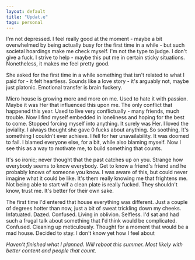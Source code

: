 ```yaml
---
layout: default
title: "Updat.e"
tags: personal
---
```


I'm not depressed. I feel really good at the moment - maybe a bit overwhelmed by being actually busy for the first time in a while - but such societal hoardings make me check myself. I'm not the type to judge. I don't give a fuck. I strive to help - maybe this put me in certain sticky situations. Nonetheless, it makes me feel pretty good. 

She asked for the first time in a while something that isn't related to what I paid for - it felt heartless. Sounds like a love story - it's arguably not, maybe just platonic. Emotional transfer is brain fuckery.

Micro house is growing more and more on me. Used to hate it with passion. Maybe it was Her that influenced this upon me. The only conflict that happened this year. Used to live very conflictually - many friends, much trouble. Now I find myself embedded in loneliness and hoping for the best to come. Stopped forcing myself into anything. It surely was Her. I loved the joviality. I always thought she gave 0 fucks about anything. So soothing, It's something I couldn't ever achieve. I fell for her unavailability. It was doomed to fail. I blamed everyone else, for a bit, while also blaming myself. Now I see this as a way to motivate me, to build something that counts. 

It's so ironic; never thought that the past catches up on you. Strange how everybody seems to know everybody. Get to know a friend's friend and he probably knows of someone you know. I was aware of this, but could never imagine what it could be like. It's them really knowing me that frightens me. Not being able to start wif a clean plate is really fucked. They shouldn't know, trust me. It's better for their own sake.

The first time I'd entered that house everything was different. Just a couple of degrees hotter than now, just a bit of sweat trickling down my cheeks. Infatuated. Dazed. Confused. Living in oblivion. Selfless. I'd sat and had such a frugal talk about something that I'd think would be complicated. Confused. Cleaning up meticulously. Thought for a moment that would be a mad house. Decided to stay. I don't know yet how I feel about 


_Haven't finished what I planned. Will reboot this summer. Most likely with better content and people that count._
